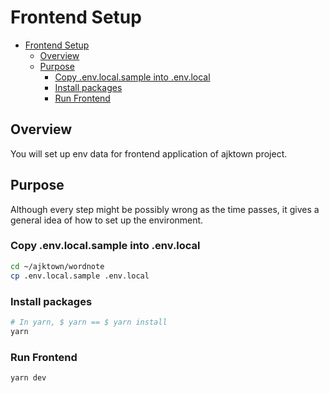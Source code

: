 # Frontend Setup

<!-- TOC -->

- [Frontend Setup](#frontend-setup)
  - [Overview](#overview)
  - [Purpose](#purpose)
    - [Copy .env.local.sample into .env.local](#copy-envlocalsample-into-envlocal)
    - [Install packages](#install-packages)
    - [Run Frontend](#run-frontend)

<!-- /TOC -->


## Overview
You will set up env data for frontend application of ajktown project.

## Purpose
Although every step might be possibly wrong as the time passes, it gives a general idea of how to set up the environment.


### Copy .env.local.sample into .env.local

```sh
cd ~/ajktown/wordnote
cp .env.local.sample .env.local
```

### Install packages
```sh
# In yarn, $ yarn == $ yarn install
yarn
```
### Run Frontend

```sh
yarn dev 
```